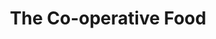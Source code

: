 ---
title: "The Co-operative Food"
url: /alfreton/the-co-operative-food-nottingham-road/
shop: Supermarkt
---